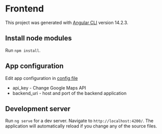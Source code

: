 # Frontend

This project was generated with [Angular CLI](https://github.com/angular/angular-cli) version 14.2.3.

## Install node modules

Run `npm install`.

## App configuration

Edit app configuration in [config file](config.json)
 - api_key - Change Google Maps API
 - backend_uri - host and port of the backend application

## Development server

Run `ng serve` for a dev server. Navigate to `http://localhost:4200/`. The application will automatically reload if you change any of the source files.
